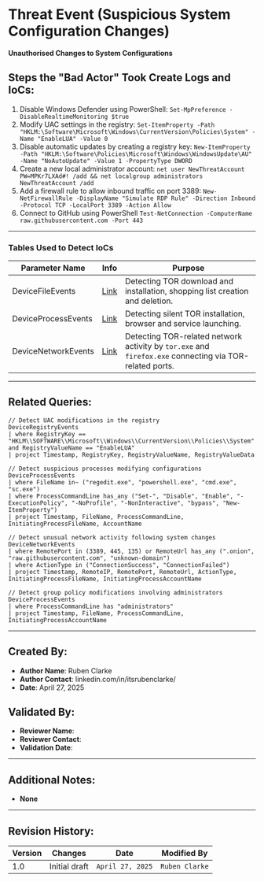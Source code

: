# Threat Event (Suspicious System Configuration Changes)
**Unauthorised Changes to System Configurations**

## Steps the "Bad Actor" Took Create Logs and IoCs:
1. Disable Windows Defender using PowerShell: `Set-MpPreference -DisableRealtimeMonitoring $true`
2. Modify UAC settings in the registry: `Set-ItemProperty -Path "HKLM:\Software\Microsoft\Windows\CurrentVersion\Policies\System" -Name "EnableLUA" -Value 0`
3. Disable automatic updates by creating a registry key: `New-ItemProperty -Path "HKLM:\Software\Policies\Microsoft\Windows\WindowsUpdate\AU" -Name "NoAutoUpdate" -Value 1 -PropertyType DWORD`
4. Create a new local administrator account: `net user NewThreatAccount PW=MPKr7LXAd#! /add && net localgroup administrators NewThreatAccount /add`
5. Add a firewall rule to allow inbound traffic on port 3389: `New-NetFirewallRule -DisplayName "Simulate RDP Rule" -Direction Inbound -Protocol TCP -LocalPort 3389 -Action Allow`
6. Connect to GitHub using PowerShell `Test-NetConnection -ComputerName raw.githubusercontent.com -Port 443`


---

### Tables Used to Detect IoCs

| Parameter Name       | Info                                                                 | Purpose                                                                                                     |
|----------------------|----------------------------------------------------------------------|-------------------------------------------------------------------------------------------------------------|
| DeviceFileEvents     | [Link](https://learn.microsoft.com/en-us/defender-xdr/advanced-hunting-deviceinfo-table) | Detecting TOR download and installation, shopping list creation and deletion.                              |
| DeviceProcessEvents  | [Link](https://learn.microsoft.com/en-us/defender-xdr/advanced-hunting-deviceinfo-table) | Detecting silent TOR installation, browser and service launching.                                          |
| DeviceNetworkEvents  | [Link](https://learn.microsoft.com/en-us/defender-xdr/advanced-hunting-devicenetworkevents-table) | Detecting TOR-related network activity by `tor.exe` and `firefox.exe` connecting via TOR-related ports.    |

---

## Related Queries:
```kql
// Detect UAC modifications in the registry
DeviceRegistryEvents
| where RegistryKey == "HKLM\\SOFTWARE\\Microsoft\\Windows\\CurrentVersion\\Policies\\System" and RegistryValueName == "EnableLUA"
| project Timestamp, RegistryKey, RegistryValueName, RegistryValueData

// Detect suspicious processes modifying configurations
DeviceProcessEvents
| where FileName in~ ("regedit.exe", "powershell.exe", "cmd.exe", "sc.exe")
| where ProcessCommandLine has_any ("Set-", "Disable", "Enable", "-ExecutionPolicy", "-NoProfile", "-NonInteractive", "bypass", "New-ItemProperty")
| project Timestamp, FileName, ProcessCommandLine, InitiatingProcessFileName, AccountName

// Detect unusual network activity following system changes
DeviceNetworkEvents
| where RemotePort in (3389, 445, 135) or RemoteUrl has_any (".onion", "raw.githubusercontent.com", "unknown-domain")
| where ActionType in ("ConnectionSuccess", "ConnectionFailed")
| project Timestamp, RemoteIP, RemotePort, RemoteUrl, ActionType, InitiatingProcessFileName, InitiatingProcessAccountName

// Detect group policy modifications involving administrators
DeviceProcessEvents
| where ProcessCommandLine has "administrators"
| project Timestamp, FileName, ProcessCommandLine, InitiatingProcessAccountName
```

---

## Created By:
- **Author Name**: Ruben Clarke
- **Author Contact**: linkedin.com/in/itsrubenclarke/
- **Date**: April 27, 2025

## Validated By:
- **Reviewer Name**: 
- **Reviewer Contact**: 
- **Validation Date**: 

---

## Additional Notes:
- **None**

---

## Revision History:
| **Version** | **Changes**                   | **Date**         | **Modified By**   |
|-------------|-------------------------------|------------------|-------------------|
| 1.0         | Initial draft                  | `April 27, 2025`  | `Ruben Clarke`

